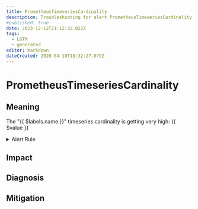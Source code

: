 ```yaml
---
title: PrometheusTimeseriesCardinality
description: Troubleshooting for alert PrometheusTimeseriesCardinality
#published: true
date: 2023-12-12T21:12:32.022Z
tags: 
  - LGTM
  - generated
editor: markdown
dateCreated: 2020-04-10T18:32:27.079Z
---
```


# PrometheusTimeseriesCardinality

## Meaning
[//]: # "Short paragraph that explains what the alert means"
The "{{ $labels.name }}" timeseries cardinality is getting very high: {{ $value }}

<details>
  <summary>Alert Rule</summary>

{{% rule "prometheus-self-monitoring/prometheus-self-monitoring-internal.yml" "PrometheusTimeseriesCardinality" %}}

<!-- Rule when generated

```yaml
alert: PrometheusTimeseriesCardinality
expr: label_replace(count by(__name__) ({__name__=~".+"}), "name", "$1", "__name__", "(.+)") > 10000
for: 0m
labels:
    severity: warning
annotations:
    summary: Prometheus timeseries cardinality (instance {{ $labels.instance }})
    description: |-
        The "{{ $labels.name }}" timeseries cardinality is getting very high: {{ $value }}
          VALUE = {{ $value }}
          LABELS = {{ $labels }}
    runbook: https://github.com/srerun/prometheus-alerts/blob/main/content/runbooks/prometheus-self-monitoring-internal/PrometheusTimeseriesCardinality.md

```

-->

</details>


## Impact
[//]: # "What could / will happen if the alert is not addressed"



## Diagnosis
[//]: # "Steps to take to identify the cause of the problem"



## Mitigation
[//]: # "The steps necessary to resolve the alert"
